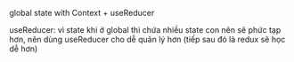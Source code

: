 global state with Context + useReducer

useReducer:
    vì state khi ở global thì chứa nhiều state con nên sẽ phức tạp hơn, nên dùng useReducer cho dễ quản lý hơn (tiếp sau đó là redux sẽ học dễ hơn)